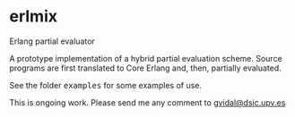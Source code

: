 # erlmix
Erlang partial evaluator

A prototype implementation of a hybrid partial evaluation scheme. Source programs are first translated to Core Erlang and, then, partially evaluated.

See the folder <tt>examples</tt> for some examples of use. 

This is ongoing work. Please send me any comment to <gvidal@dsic.upv.es>